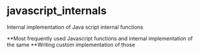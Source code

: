 # javascript_internals
Internal implementation of Java script internal functions 

**Most frequently used Javascript functions and internal implementation of the same
**Writing custom implementation of those
